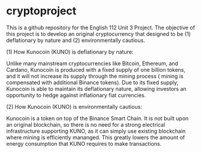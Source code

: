 # cryptoproject

This is a github repository for the English 112 Unit 3 Project. The objective of this project is to develop an original cryptocurrency that designed to be (1) deflationary by nature and (2) environmentally cautious. 

(1) How Kunocoin (KUNO) is deflationary by nature:

Unlike many mainstream cryptocurrencies like Bitcoin, Ethereum, and Cardano, Kunocoin is produced with a fixed supply of one billion tokens, and it will not increase its supply through the mining process ( mining is compensated with additional Binance tokens). Due to its fixed supply, Kunocoin is able to maintain its deflationary nature, allowing investors an opportunity to hedge against inflationary fiat currencies. 

(2) How Kunocoin (KUNO) is environmentally cautious:

Kunocoin is a token on top of the Binance Smart Chain. It is not built upon an original blockchain, so there is no need for a strong electrical infrastructure supporting KUNO, as it can simply use existing blockchain where mining is efficiently mananged. This greatly lowers the amount of energy consumption that KUNO requires to make transactions. 
